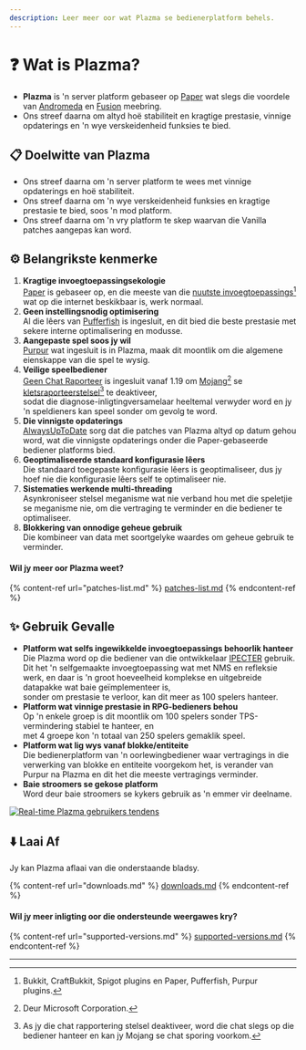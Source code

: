 ```yaml
---
description: Leer meer oor wat Plazma se bedienerplatform behels.
---
```


# ❓ Wat is Plazma?

- **Plazma** is 'n server platform gebaseer op [Paper](https://github.com/PaperMC/Paper) wat slegs die voordele van [Andromeda](https://github.com/EarendelArchived/Andromeda) en [Fusion](https://github.com/RuinedTechnologyUnify/Fusion) meebring.
- Ons streef daarna om altyd hoë stabiliteit en kragtige prestasie, vinnige opdaterings en 'n wye verskeidenheid funksies te bied.

## 📋 Doelwitte van Plazma <a href="#id-1" id="id-1"></a>

- Ons streef daarna om 'n server platform te wees met vinnige opdaterings en hoë stabiliteit.
- Ons streef daarna om 'n wye verskeidenheid funksies en kragtige prestasie te bied, soos 'n mod platform.
- Ons streef daarna om 'n vry platform te skep waarvan die Vanilla patches aangepas kan word.

## ⚙️ Belangrikste kenmerke <a href="#id-2" id="id-2"></a>

1. **Kragtige invoegtoepassingsekologie**\
   [Paper](https://github.com/PaperMC/Paper) is gebaseer op,
   en die meeste van die [nuutste invoegtoepassings](#user-content-fn-1)[^1] wat op die internet beskikbaar is, werk normaal.
2. **Geen instellingsnodig optimisering**\
   Al die lêers van [Pufferfish](https://github.com/pufferfish-gg/Pufferfish) is ingesluit,
   en dit bied die beste prestasie met sekere interne optimalisering en modusse.
3. **Aangepaste spel soos jy wil**\
   [Purpur](https://github.com/PurpurMC/Purpur) wat ingesluit is in Plazma, maak dit moontlik om die algemene eienskappe van die spel te wysig.
4. **Veilige speelbediener**\
   [Geen Chat Raporteer](https://github.com/Aizistral-Studios/No-Chat-Reports) is ingesluit vanaf 1.19 om [Mojang](#user-content-fn-2)[^2] se [kletsraporteerstelsel](#user-content-fn-3)[^3] te deaktiveer,\
   sodat die diagnose-inligtingversamelaar heeltemal verwyder word en jy 'n speldieners kan speel sonder om gevolg te word.
5. **Die vinnigste opdaterings**\
   [AlwaysUpToDate](https://github.com/PlazmaMC/AlwaysUpToDate) sorg dat die patches van Plazma altyd op datum gehou word, wat die vinnigste opdaterings onder die Paper-gebaseerde bediener platforms bied.
6. **Geoptimaliseerde standaard konfigurasie lêers**\
   Die standaard toegepaste konfigurasie lêers is geoptimaliseer, dus jy hoef nie die konfigurasie lêers self te optimaliseer nie.
7. **Sistematies werkende multi-threading**\
   Asynkroniseer stelsel meganisme wat nie verband hou met die speletjie se meganisme nie, om die vertraging te verminder en die bediener te optimaliseer.
8. **Blokkering van onnodige geheue gebruik**\
   Die kombineer van data met soortgelyke waardes om geheue gebruik te verminder.

#### Wil jy meer oor Plazma weet? <a href="#etc-1" id="etc-1"></a>

{% content-ref url="patches-list.md" %}
[patches-list.md](patches-list.md)
{% endcontent-ref %}

## ✨ Gebruik Gevalle <a href="#id-3" id="id-3"></a>

- **Platform wat selfs ingewikkelde invoegtoepassings behoorlik hanteer**\
  Die Plazma word op die bediener van die ontwikkelaar [IPECTER](https://github.com/IPECTER) gebruik.\
  Dit het 'n selfgemaakte invoegtoepassing wat met NMS en refleksie werk, en daar is 'n groot hoeveelheid komplekse en uitgebreide datapakke wat baie geïmplementeer is,\
  sonder om prestasie te verloor, kan dit meer as 100 spelers hanteer.
- **Platform wat vinnige prestasie in RPG-bedieners behou**\
  Op 'n enkele groep is dit moontlik om 100 spelers sonder TPS-vermindering stabiel te hanteer, en\
  met 4 groepe kon 'n totaal van 250 spelers gemaklik speel.
- **Platform wat lig wys vanaf blokke/entiteite**\
  Die bedienerplatform van 'n oorlewingbediener waar vertragings in die verwerking van blokke en entiteite voorgekom het, is verander van Purpur na Plazma en dit het die meeste vertragings verminder.
- **Baie stroomers se gekose platform**\
  Word deur baie stroomers se kykers gebruik as 'n emmer vir deelname.

<a href="https://bstats.org/plugin/server-implementation/Plazma/18047">
   <img src="https://badge.plazmamc.org/internal/bstats" alt="Real-time Plazma gebruikers tendens">
</a>

## ⬇️ Laai Af

Jy kan Plazma aflaai van die onderstaande bladsy.

{% content-ref url="downloads.md" %}
[downloads.md](downloads.md)
{% endcontent-ref %}

#### Wil jy meer inligting oor die ondersteunde weergawes kry?

{% content-ref url="supported-versions.md" %}
[supported-versions.md](supported-versions.md)
{% endcontent-ref %}

***

[^1]: Bukkit, CraftBukkit, Spigot plugins en Paper, Pufferfish, Purpur plugins.

[^2]: Deur Microsoft Corporation.

[^3]: As jy die chat rapportering stelsel deaktiveer, word die chat slegs op die bediener hanteer en kan jy Mojang se chat sporing voorkom.

[^4]: Tyd wat die spel staak om die stelsel meganisme te laat werk.
